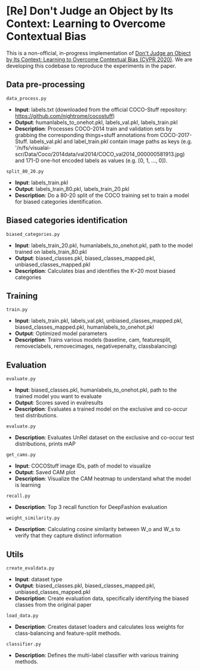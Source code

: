 # [Re] Don't Judge an Object by Its Context: Learning to Overcome Contextual Bias

This is a non-official, in-progress implementation of [Don't Judge an Object by Its Context: Learning to Overcome Contextual Bias (CVPR 2020)](https://arxiv.org/abs/2001.03152). We are developing this codebase to reproduce the experiments in the paper. <!--as part of our participation in the [ML Reproducibility Challenge 2020](https://paperswithcode.com/rc2020).-->

## Data pre-processing
```data_process.py```
- **Input**: labels.txt (downloaded from the official COCO-Stuff repository: https://github.com/nightrome/cocostuff)
- **Output**: humanlabels_to_onehot.pkl, labels_val.pkl, labels_train.pkl
- **Description**: Processes COCO-2014 train and validation sets by grabbing the corresponding things+stuff annotations from COCO-2017-Stuff. labels_val.pkl and label_train.pkl contain image paths as keys (e.g. '/n/fs/visualai-scr/Data/Coco/2014data/val2014/COCO_val2014_000000581913.jpg) and 171-D one-hot encoded labels as values (e.g. [0, 1, ..., 0]).

```split_80_20.py```
- **Input**: labels_train.pkl
- **Output**: labels_train_80.pkl, labels_train_20.pkl
- **Description**: Do a 80-20 split of the COCO training set to train a model for biased categories identification.

## Biased categories identification
```biased_categories.py```
- **Input**: labels_train_20.pkl, humanlabels_to_onehot.pkl, path to the model trained on labels_train_80.pkl
- **Output**: biased_classes.pkl, biased_classes_mapped.pkl, unbiased_classes_mapped.pkl
- **Description**: Calculates bias and identifies the K=20 most biased categories

## Training
```train.py```
- **Input**: labels_train.pkl, labels_val.pkl, unbiased_classes_mapped.pkl, biased_classes_mapped.pkl, humanlabels_to_onehot.pkl
- **Output**: Optimized model parameters
- **Description**: Trains various models (baseline, cam, featuresplit, removeclabels, removecimages, negativepenalty, classbalancing)

## Evaluation
```evaluate.py```
- **Input**: biased_classes.pkl, humanlabels_to_onehot.pkl, path to the trained model you want to evaluate
- **Output**: Scores saved in evalresults
- **Description**: Evaluates a trained model on the exclusive and co-occur test distributions.

```evaluate.py```
- **Description**: Evaluates UnRel dataset on the exclusive and co-occur test distributions, prints mAP

```get_cams.py```
- **Input**: COCOStuff image IDs, path of model to visualize
- **Output**: Saved CAM plot
- **Description**: Visualize the CAM heatmap to understand what the model is learning

```recall.py```
- **Description**: Top 3 recall function for DeepFashion evaluation

```weight_similarity.py```
- **Description**: Calculating cosine similarity between W_o and W_s to verify that they capture distinct information

## Utils
```create_evaldata.py```
- **Input**: dataset type
- **Output**: biased_classes.pkl, biased_classes_mapped.pkl, unbiased_classes_mapped.pkl
- **Description**: Create evaluation data, specifically identifying the biased classes from the original paper

```load_data.py```
- **Description**: Creates dataset loaders and calculates loss weights for class-balancing and feature-split methods.

```classifier.py```
- **Description**: Defines the multi-label classifier with various training methods. 


